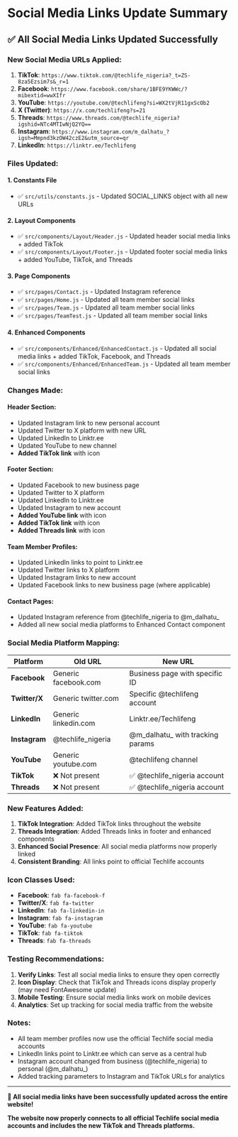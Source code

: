 # Social Media Links Update Summary

## ✅ All Social Media Links Updated Successfully

### **New Social Media URLs Applied:**

1. **TikTok**: `https://www.tiktok.com/@techlife_nigeria?_t=ZS-8za5Ezsim7s&_r=1`
2. **Facebook**: `https://www.facebook.com/share/1BFE9YKWWc/?mibextid=wwXIfr`
3. **YouTube**: `https://youtube.com/@techlifeng?si=WX2tVjR11gxScOb2`
4. **X (Twitter)**: `https://x.com/techlifeng?s=21`
5. **Threads**: `https://www.threads.com/@techlife_nigeria?igshid=NTc4MTIwNjQ2YQ==`
6. **Instagram**: `https://www.instagram.com/m_dalhatu_?igsh=Mmpnd3kzOW42czE2&utm_source=qr`
7. **LinkedIn**: `https://linktr.ee/Techlifeng`

### **Files Updated:**

#### **1. Constants File**
- ✅ `src/utils/constants.js` - Updated SOCIAL_LINKS object with all new URLs

#### **2. Layout Components**
- ✅ `src/components/Layout/Header.js` - Updated header social media links + added TikTok
- ✅ `src/components/Layout/Footer.js` - Updated footer social media links + added YouTube, TikTok, and Threads

#### **3. Page Components**
- ✅ `src/pages/Contact.js` - Updated Instagram reference
- ✅ `src/pages/Home.js` - Updated all team member social links
- ✅ `src/pages/Team.js` - Updated all team member social links
- ✅ `src/pages/TeamTest.js` - Updated all team member social links

#### **4. Enhanced Components**
- ✅ `src/components/Enhanced/EnhancedContact.js` - Updated all social media links + added TikTok, Facebook, and Threads
- ✅ `src/components/Enhanced/EnhancedTeam.js` - Updated all team member social links

### **Changes Made:**

#### **Header Section:**
- Updated Instagram link to new personal account
- Updated Twitter to X platform with new URL
- Updated LinkedIn to Linktr.ee
- Updated YouTube to new channel
- **Added TikTok link** with icon

#### **Footer Section:**
- Updated Facebook to new business page
- Updated Twitter to X platform
- Updated LinkedIn to Linktr.ee
- Updated Instagram to new account
- **Added YouTube link** with icon
- **Added TikTok link** with icon
- **Added Threads link** with icon

#### **Team Member Profiles:**
- Updated LinkedIn links to point to Linktr.ee
- Updated Twitter links to X platform
- Updated Instagram links to new account
- Updated Facebook links to new business page (where applicable)

#### **Contact Pages:**
- Updated Instagram reference from @techlife_nigeria to @m_dalhatu_
- Added all new social media platforms to Enhanced Contact component

### **Social Media Platform Mapping:**

| Platform | Old URL | New URL |
|----------|---------|---------|
| **Facebook** | Generic facebook.com | Business page with specific ID |
| **Twitter/X** | Generic twitter.com | Specific @techlifeng account |
| **LinkedIn** | Generic linkedin.com | Linktr.ee/Techlifeng |
| **Instagram** | @techlife_nigeria | @m_dalhatu_ with tracking params |
| **YouTube** | Generic youtube.com | @techlifeng channel |
| **TikTok** | ❌ Not present | ✅ @techlife_nigeria account |
| **Threads** | ❌ Not present | ✅ @techlife_nigeria account |

### **New Features Added:**

1. **TikTok Integration**: Added TikTok links throughout the website
2. **Threads Integration**: Added Threads links in footer and enhanced components
3. **Enhanced Social Presence**: All social media platforms now properly linked
4. **Consistent Branding**: All links point to official Techlife accounts

### **Icon Classes Used:**

- **Facebook**: `fab fa-facebook-f`
- **Twitter/X**: `fab fa-twitter`
- **LinkedIn**: `fab fa-linkedin-in`
- **Instagram**: `fab fa-instagram`
- **YouTube**: `fab fa-youtube`
- **TikTok**: `fab fa-tiktok`
- **Threads**: `fab fa-threads`

### **Testing Recommendations:**

1. **Verify Links**: Test all social media links to ensure they open correctly
2. **Icon Display**: Check that TikTok and Threads icons display properly (may need FontAwesome update)
3. **Mobile Testing**: Ensure social media links work on mobile devices
4. **Analytics**: Set up tracking for social media traffic from the website

### **Notes:**

- All team member profiles now use the official Techlife social media accounts
- LinkedIn links point to Linktr.ee which can serve as a central hub
- Instagram account changed from business (@techlife_nigeria) to personal (@m_dalhatu_)
- Added tracking parameters to Instagram and TikTok URLs for analytics

---

**🎉 All social media links have been successfully updated across the entire website!**

**The website now properly connects to all official Techlife social media accounts and includes the new TikTok and Threads platforms.**